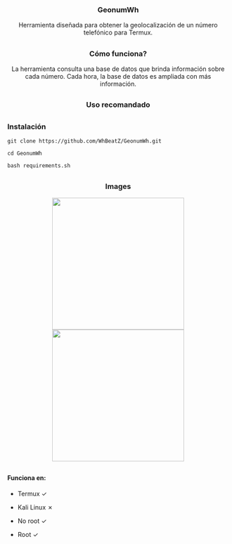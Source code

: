 <h3><p align="center">GeonumWh</p></h3>
<p align="center">Herramienta diseñada para obtener la geolocalización de un número telefónico para Termux.</p>

##

<h3><p align="center">Cómo funciona?</p></h3>
<p align="center">La herramienta consulta una base de datos que brinda información sobre cada número. Cada hora, la base de datos es ampliada con más información.</p>

##

<h3><p align="center">Uso recomandado</p></h3>
<p align="center"Usar sólo una vez, y si el código del páis no esta disponible, esperar 3 días mínimo para que el repote sea aprobado.</p>


##

<h3>Instalación</h3>

```
git clone https://github.com/WhBeatZ/GeonumWh.git
```

```
cd GeonumWh
```

```
bash requirements.sh
```

##

<h3><p align="center">Images</p></h3>
<p align="center">
  <img src="https://github.com/WhBeatZ/GeonumWh/blob/main/files/image1.png" height="300px">
   <img src="https://github.com/WhBeatZ/GeonumWh/blob/main/files/image2.png" height="300px">
 </p>

 
 ## 

<h4>Funciona en:</h4>

- Termux ✓

- Kali Linux ✗

- No root ✓

- Root ✓
